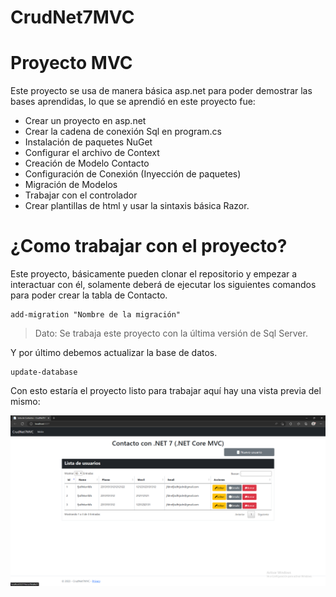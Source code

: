 # CrudNet7MVC

# Proyecto MVC
Este proyecto se usa de manera básica asp.net para poder demostrar las bases aprendidas, lo que se aprendió en este proyecto fue: 

 - Crear un proyecto en asp.net
 - Crear la cadena de conexión Sql en program.cs
 - Instalación de paquetes NuGet
 - Configurar el archivo de Context
 - Creación de Modelo Contacto
 - Configuración de Conexión (Inyección de paquetes)
 - Migración de Modelos
 - Trabajar con el controlador
 - Crear plantillas de html y usar la sintaxis básica Razor.

# ¿Como trabajar con el proyecto?  
Este proyecto, básicamente pueden clonar el repositorio y empezar a interactuar con él, solamente deberá de ejecutar los siguientes comandos para poder crear la tabla de Contacto.

  
    add-migration "Nombre de la migración"

> Dato: Se trabaja este proyecto con la última versión de Sql Server.

Y por último debemos actualizar la base de datos.

    update-database

Con esto estaría el proyecto listo para trabajar aquí hay una vista previa del mismo: 

![ Página Principal](https://github.com/Niko5199/CrudNet7MVC/blob/master/images/Pagina-Principal.png)
